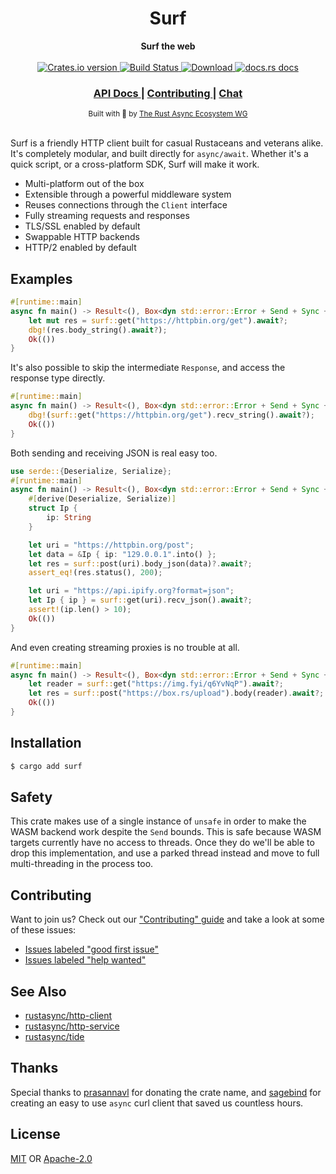 <h1 align="center">Surf</h1>
<div align="center">
 <strong>
   Surf the web
 </strong>
</div>

<br />

<div align="center">
  <!-- Crates version -->
  <a href="https://crates.io/crates/surf">
    <img src="https://img.shields.io/crates/v/surf.svg?style=flat-square"
    alt="Crates.io version" />
  </a>
  <!-- Build Status -->
  <a href="https://travis-ci.com/rustasync/surf">
    <img src="https://travis-ci.com/rustasync/surf.svg?branch=master"
      alt="Build Status" />
  </a>
  <!-- Downloads -->
  <a href="https://crates.io/crates/surf">
    <img src="https://img.shields.io/crates/d/surf.svg?style=flat-square"
      alt="Download" />
  </a>
  <!-- docs.rs docs -->
  <a href="https://docs.rs/surf">
    <img src="https://img.shields.io/badge/docs-latest-blue.svg?style=flat-square"
      alt="docs.rs docs" />
  </a>
</div>

<div align="center">
  <h3>
    <a href="https://docs.rs/surf">
      API Docs
    </a>
    <span> | </span>
    <a href="https://github.com/rustasync/surf/blob/master/.github/CONTRIBUTING.md">
      Contributing
    </a>
    <span> | </span>
    <a href="https://discordapp.com/channels/442252698964721669/474974025454452766">
      Chat
    </a>
  </h3>
</div>

<div align="center">
  <sub>Built with 🌊 by <a href="https://github.com/rustasync">The Rust Async Ecosystem WG</a>
</div>

<br/>

Surf is a friendly HTTP client built for casual Rustaceans and veterans alike.
It's completely modular, and built directly for `async/await`. Whether it's a
quick script, or a cross-platform SDK, Surf will make it work.

- Multi-platform out of the box
- Extensible through a powerful middleware system
- Reuses connections through the `Client` interface
- Fully streaming requests and responses
- TLS/SSL enabled by default
- Swappable HTTP backends
- HTTP/2 enabled by default

## Examples

```rust
#[runtime::main]
async fn main() -> Result<(), Box<dyn std::error::Error + Send + Sync + 'static>> {
    let mut res = surf::get("https://httpbin.org/get").await?;
    dbg!(res.body_string().await?);
    Ok(()) 
}
```

It's also possible to skip the intermediate `Response`, and access the response
type directly.

```rust
#[runtime::main]
async fn main() -> Result<(), Box<dyn std::error::Error + Send + Sync + 'static>> {
    dbg!(surf::get("https://httpbin.org/get").recv_string().await?);
    Ok(()) 
}
```

Both sending and receiving JSON is real easy too.

```rust
use serde::{Deserialize, Serialize};
#[runtime::main]
async fn main() -> Result<(), Box<dyn std::error::Error + Send + Sync + 'static>> {
    #[derive(Deserialize, Serialize)]
    struct Ip {
        ip: String
    }

    let uri = "https://httpbin.org/post";
    let data = &Ip { ip: "129.0.0.1".into() };
    let res = surf::post(uri).body_json(data)?.await?;
    assert_eq!(res.status(), 200);

    let uri = "https://api.ipify.org?format=json";
    let Ip { ip } = surf::get(uri).recv_json().await?;
    assert!(ip.len() > 10);
    Ok(())
}
```

And even creating streaming proxies is no trouble at all.

```rust
#[runtime::main]
async fn main() -> Result<(), Box<dyn std::error::Error + Send + Sync + 'static>> {
    let reader = surf::get("https://img.fyi/q6YvNqP").await?;
    let res = surf::post("https://box.rs/upload").body(reader).await?;
    Ok(())
}
```

## Installation
```sh
$ cargo add surf
```

## Safety
This crate makes use of a single instance of `unsafe` in order to make the WASM
backend work despite the `Send` bounds. This is safe because WASM targets
currently have no access to threads. Once they do we'll be able to drop this
implementation, and use a parked thread instead and move to full multi-threading
in the process too.

## Contributing
Want to join us? Check out our ["Contributing" guide][contributing] and take a
look at some of these issues:

- [Issues labeled "good first issue"][good-first-issue]
- [Issues labeled "help wanted"][help-wanted]

## See Also
- [rustasync/http-client](https://github.com/rustasync/http-client)
- [rustasync/http-service](https://github.com/rustasync/http-service)
- [rustasync/tide](https://github.com/rustasync/tide)

## Thanks
Special thanks to [prasannavl](https://github.com/prasannavl) for donating the
crate name, and [sagebind](https://github.com/sagebind) for creating an easy to
use `async` curl client that saved us countless hours.

## License
[MIT](./LICENSE-MIT) OR [Apache-2.0](./LICENSE-APACHE)

[1]: https://img.shields.io/crates/v/surf.svg?style=flat-square
[2]: https://crates.io/crates/surf
[3]: https://img.shields.io/travis/rustasync/surf/master.svg?style=flat-square
[4]: https://travis-ci.org/rustasync/surf
[5]: https://img.shields.io/crates/d/surf.svg?style=flat-square
[6]: https://crates.io/crates/surf
[7]: https://img.shields.io/badge/docs-latest-blue.svg?style=flat-square
[8]: https://docs.rs/surf

[releases]: https://github.com/rustasync/surf/releases
[contributing]: https://github.com/rustasync/surf/blob/master/.github/CONTRIBUTING.md
[good-first-issue]: https://github.com/rustasync/surf/labels/good%20first%20issue
[help-wanted]: https://github.com/rustasync/surf/labels/help%20wanted
